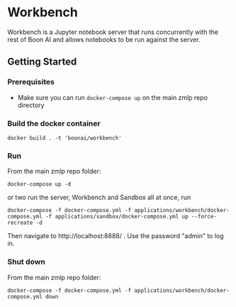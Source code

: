 # Workbench

Workbench is a Jupyter notebook server that runs concurrently with the rest of Boon AI and allows notebooks to be run against the server.

## Getting Started

### Prerequisites

- Make sure you can run `docker-compose up` on the main zmlp repo directory

### Build the docker container

```
docker build . -t 'boonai/workbench'
```

### Run

From the main zmlp repo folder:

```
docker-compose up -d
```

or two run the server, Workbench and Sandbox all at once, run

```
docker-compose -f docker-compose.yml -f applications/workbench/docker-compose.yml -f applications/sandbox/docker-compose.yml up --force-recreate -d
```


Then navigate to http://localhost:8888/ . Use the password "admin" to log in.

### Shut down

From the main zmlp repo folder:
```
docker-compose -f docker-compose.yml -f applications/workbench/docker-compose.yml down
```
